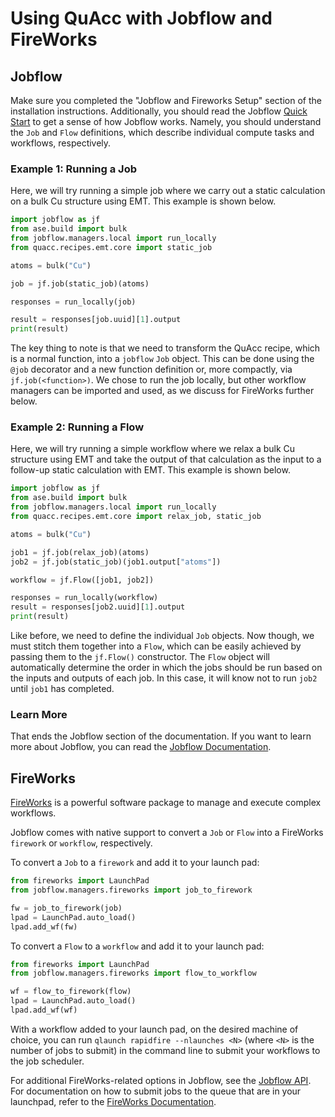 # Using QuAcc with Jobflow and FireWorks

## Jobflow

Make sure you completed the "Jobflow and Fireworks Setup" section of the installation instructions. Additionally, you should read the Jobflow [Quick Start](https://materialsproject.github.io/jobflow/tutorials/1-quickstart.html) to get a sense of how Jobflow works. Namely, you should understand the `Job` and `Flow` definitions, which describe individual compute tasks and workflows, respectively.

### Example 1: Running a Job

Here, we will try running a simple job where we carry out a static calculation on a bulk Cu structure using EMT. This example is shown below.

```python
import jobflow as jf
from ase.build import bulk
from jobflow.managers.local import run_locally
from quacc.recipes.emt.core import static_job

atoms = bulk("Cu")

job = jf.job(static_job)(atoms)

responses = run_locally(job)

result = responses[job.uuid][1].output
print(result)
```

The key thing to note is that we need to transform the QuAcc recipe, which is a normal function, into a `jobflow` `Job` object. This can be done using the `@job` decorator and a new function definition or, more compactly, via `jf.job(<function>)`. We chose to run the job locally, but other workflow managers can be imported and used, as we discuss for FireWorks further below.

### Example 2: Running a Flow

Here, we will try running a simple workflow where we relax a bulk Cu structure using EMT and take the output of that calculation as the input to a follow-up static calculation with EMT. This example is shown below.

```python
import jobflow as jf
from ase.build import bulk
from jobflow.managers.local import run_locally
from quacc.recipes.emt.core import relax_job, static_job

atoms = bulk("Cu")

job1 = jf.job(relax_job)(atoms)
job2 = jf.job(static_job)(job1.output["atoms"])

workflow = jf.Flow([job1, job2])

responses = run_locally(workflow)
result = responses[job2.uuid][1].output
print(result)
```

Like before, we need to define the individual `Job` objects. Now though, we must stitch them together into a `Flow`, which can be easily achieved by passing them to the `jf.Flow()` constructor. The `Flow` object will automatically determine the order in which the jobs should be run based on the inputs and outputs of each job. In this case, it will know not to run `job2` until `job1` has completed.

### Learn More

That ends the Jobflow section of the documentation. If you want to learn more about Jobflow, you can read the [Jobflow Documentation](https://materialsproject.github.io/jobflow/).

## FireWorks

[FireWorks](https://materialsproject.github.io/fireworks/) is a powerful software package to manage and execute complex workflows.

Jobflow comes with native support to convert a `Job` or `Flow` into a FireWorks `firework` or `workflow`, respectively.

To convert a `Job` to a `firework` and add it to your launch pad:

```python
from fireworks import LaunchPad
from jobflow.managers.fireworks import job_to_firework

fw = job_to_firework(job)
lpad = LaunchPad.auto_load()
lpad.add_wf(fw)
```

To convert a `Flow` to a `workflow` and add it to your launch pad:

```python
from fireworks import LaunchPad
from jobflow.managers.fireworks import flow_to_workflow

wf = flow_to_firework(flow)
lpad = LaunchPad.auto_load()
lpad.add_wf(wf)
```

With a workflow added to your launch pad, on the desired machine of choice, you can run `qlaunch rapidfire --nlaunches <N>` (where `<N>` is the number of jobs to submit) in the command line to submit your workflows to the job scheduler.

For additional FireWorks-related options in Jobflow, see the [Jobflow API](https://materialsproject.github.io/jobflow/jobflow.managers.html#module-jobflow.managers.fireworks). For documentation on how to submit jobs to the queue that are in your launchpad, refer to the [FireWorks Documentation](https://materialsproject.github.io/fireworks/queue_tutorial.html#submit-a-job).